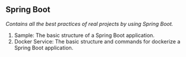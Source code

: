 ## Spring Boot ##
*Contains all the best practices of real projects by using Spring Boot.*

1. Sample: The basic structure of a Spring Boot application.
2. Docker Service: The basic structure and commands for dockerize a Spring Boot application.